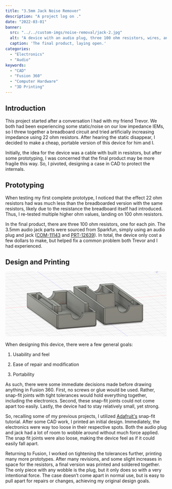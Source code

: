 ```yaml
---
title: "3.5mm Jack Noise Remover"
description: "A project log on ."
date: "2022-03-01"
banner:
  src: "../../custom-imgs/noise-removal/jack-2.jpg"
  alt: "A device with an audio plug, three 100 ohm resistors, wires, and an audio jack."
  caption: 'The final product, laying open.'
categories:
  - "Electronics"
  - "Audio"
keywords:
  - "CAD"
  - "Fusion 360"
  - "Computer Hardware"
  - "3D Printing"
---
```


## Introduction

This project started after a conversation I had with my friend Trevor. We both had been experiencing some static/noise on our low impedance IEMs, so I threw together a breadboard circuit and tried artificially increasing impedance using 22 ohm resistors. After hearing the static disappear, I decided to make a cheap, portable version of this device for him and I.

Initially, the idea for the device was a cable with built in resistors, but after some prototyping, I was concerned that the final product may be more fragile this way. So, I pivoted, designing a case in CAD to protect the internals.


## Prototyping

When testing my first complete prototype, I noticed that the effect 22 ohm resistors had was much less than the breadboarded version with the same resistors, likely due to the resistance the breadboard itself had introduced. Thus, I re-tested multiple higher ohm values, landing on 100 ohm resistors.

In the final product, there are three 100 ohm resistors, one for each pin. The 3.5mm audio jack parts were sourced from Sparkfun, simply using an audio plug and jack (<u>[COM-11143](https://www.sparkfun.com/products/11143)</u> and <u>[PRT-12639](https://www.sparkfun.com/products/12639)</u>). In total, the device only cost a few dollars to make, but helped fix a common problem both Trevor and I had experienced.

## Design and Printing


![CAD design of the snap-fit case, pictured in Fusion 360.](../../custom-imgs/noise-removal/Case-CAD.png "The 3D printed snap fit case requires no mounting hardware!")

When designing this device, there were a few general goals:

  1. Usability and feel

  2. Ease of repair and modification

  3. Portability

As such, there were some immediate decisions made before drawing anything in Fusion 360. First, no screws or glue would be used. Rather, snap-fit joints with tight tolerances would hold everything together, including the electronics. Second, these snap-fit joints could not come apart too easily. Lastly, the device had to stay relatively small, yet strong.

So, recalling some of my previous projects, I utilized <u>Adafruit's</u> snap-fit tutorial. After some CAD work, I printed an initial design. Immediately, the electronics were way too loose in their respective spots. Both the audio plug and jack had a lot of room to wobble around without much force applied. The snap fit joints were also loose, making the device feel as if it could easily fall apart.

Returning to Fusion, I worked on tightening the tolerances further, printing many more prototypes. After many revisions, and some slight increases in space for the resistors, a final version was printed and soldered together. The only piece with any wobble is the plug, but it only does so with a very intentional force. The case doesn’t come apart in normal use, but is easy to pull apart for repairs or changes, achieving my original design goals.